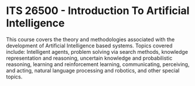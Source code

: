 # ITS 26500 - Introduction To Artificial Intelligence
This course covers the theory and methodologies associated with the development of Artificial Intelligence based systems. Topics covered include: Intelligent agents, problem solving via search methods, knowledge representation and reasoning, uncertain knowledge and probabilistic reasoning, learning and reinforcement learning, communicating, perceiving, and acting, natural language processing and robotics, and other special topics. 
